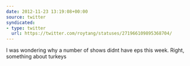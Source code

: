 ```yaml
---
date: 2012-11-23 13:19:08+00:00
source: twitter
syndicated:
- type: twitter
  url: https://twitter.com/roytang/statuses/271966109895368704/
---
```


I was wondering why a number of shows didnt have eps this week. Right, something about turkeys